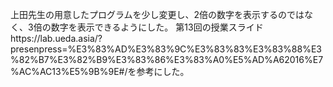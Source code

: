 上田先生の用意したプログラムを少し変更し、2倍の数字を表示するのではなく、3倍の数字を表示できるようにした。
第13回の授業スライドhttps://lab.ueda.asia/?presenpress=%E3%83%AD%E3%83%9C%E3%83%83%E3%83%88%E3%82%B7%E3%82%B9%E3%83%86%E3%83%A0%E5%AD%A62016%E7%AC%AC13%E5%9B%9E#/を参考にした。

